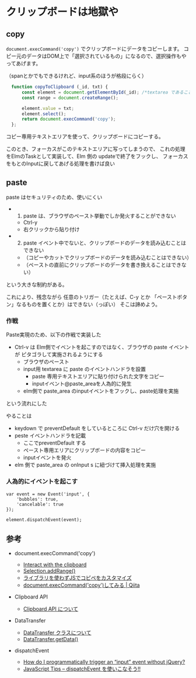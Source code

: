 # クリップボードは地獄や

## copy

`document.execCommand('copy')` でクリップボードにデータをコピーします。
コピー元のデータはDOM上で「選択されているもの」になるので、選択操作もやってあげます。

（spanとかでもできるけれど、input系のほうが格段にらく）

```javascript
  function copyToClipboard (_id, txt) {
	  const element = document.getElementById(_id); /*textarea であることを期待している */
      const range = document.createRange();

      element.value = txt;
      element.select();
      return document.execCommand('copy');
  };
```

コピー専用テキストエリアを使って、クリップボードにコピーする。

このとき、フォーカスがこのテキストエリアに写ってしまうので、
これの処理をElmのTaskとして実装して、Elm 側の updateで終了をフックし、
フォーカスをもとのInputに戻してあげる処理を書けば良い

## paste

paste はセキュリティのため、使いにくい

* 1. paste は、ブラウザのペースト挙動でしか発火することができない
   * Ctrl-y
   * 右クリックから貼り付け
* 2. paste イベント中でないと、クリップボードのデータを読み込むことはできない
   * （コピーやカットでクリップボードのデータを読み込むことはできない）
   * （ペーストの直前にクリップボードのデータを書き換えることはできない）

という大きな制約がある。

これにより、残念ながら
任意のトリガー（たとえば、C-y とか 「ペーストボタン」なるものを置くとか）はできない（っぽい）
そこは諦めよう。



### 作戦

Paste実現のため、以下の作戦で実装した

* Ctrl-v は Elm側でイベントを起こすのではなく、ブラウザの paste イベントが ピタゴラして実施されるようにする
    * ブラウザのペースト
    * input用 textarea に paste のイベントハンドラを設置
       * paste 専用テキストエリアに貼り付けられた文字をコピー
       * inputイベント@paste_areaを人為的に発生
    * elm側で paste_area のinputイベントをフックし、paste処理を実施

という流れにした

やることは

* keydown で preventDefault をしているところに Ctrl-v だけ穴を開ける
* peste イベントハンドラを記載
   * ここでpreventDefault する
   * ペースト専用エリアにクリップボードの内容をコピー
   * inputイベントを発火
* elm 側で paste_area の onInput s に紐づけて挿入処理を実施


### 人為的にイベントを起こす

```javasctipt
var event = new Event('input', {
    'bubbles': true,
    'cancelable': true
});

element.dispatchEvent(event);
```


## 参考

* document.execCommand('copy')
    * [Interact with the clipboard](https://developer.mozilla.org/en-US/Add-ons/WebExtensions/Interact_with_the_clipboard)
    * [Selection.addRange()](https://developer.mozilla.org/en-US/docs/Web/API/Selection/addRange)
    * [ライブラリを使わずJSでコピペをカスタマイズ](https://qiita.com/kwst/items/8d9cd40e181761085325)
    * [document.execCommand('copy')してみる | Qiita](https://qiita.com/keiskimu/items/a8128e14ef8b60c681b2)

* Clipboard API
    * [Clipboard API について](https://hakuhin.jp/js/clipboard.html#CLIPBOARD_EVENT)


* DataTransfer
    * [DataTransfer クラスについて](https://hakuhin.jp/js/data_transfer.html)
    * [DataTransfer.getData()](https://developer.mozilla.org/ja/docs/Web/API/DataTransfer/getData)


* dispatchEvent
    * [How do I programmatically trigger an “input” event without jQuery?](https://stackoverflow.com/questions/35659430/how-do-i-programmatically-trigger-an-input-event-without-jquery)
    * [JavaScript Tips – dispatchEvent を使いこなそう!!](http://phiary.me/javascript-tips-dispatchevent/)
